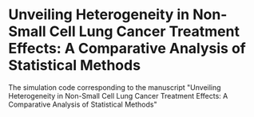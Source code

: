 # Unveiling Heterogeneity in Non-Small Cell Lung Cancer Treatment Effects: A Comparative Analysis of Statistical Methods
The simulation code corresponding to the manuscript "Unveiling Heterogeneity in Non-Small Cell Lung Cancer Treatment Effects: A Comparative Analysis of Statistical Methods"
